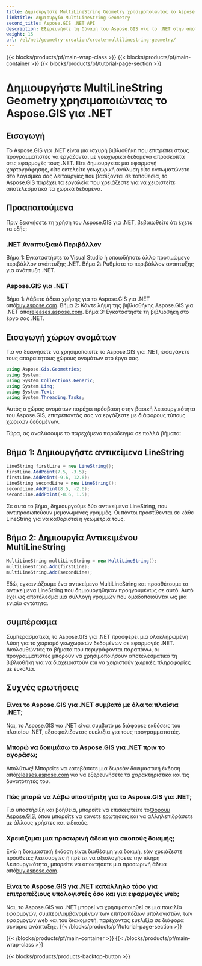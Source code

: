 ```yaml
---
title: Δημιουργήστε MultiLineString Geometry χρησιμοποιώντας το Aspose.GIS για .NET
linktitle: Δημιουργία MultiLineString Geometry
second_title: Aspose.GIS .NET API
description: Εξερευνήστε τη δύναμη του Aspose.GIS για το .NET στην αποτελεσματική διαχείριση των γεωχωρικών δεδομένων. Κάντε λήψη τώρα για μια απρόσκοπτη εμπειρία.
weight: 15
url: /el/net/geometry-creation/create-multilinestring-geometry/
---
```


{{< blocks/products/pf/main-wrap-class >}}
{{< blocks/products/pf/main-container >}}
{{< blocks/products/pf/tutorial-page-section >}}

# Δημιουργήστε MultiLineString Geometry χρησιμοποιώντας το Aspose.GIS για .NET

## Εισαγωγή
Το Aspose.GIS για .NET είναι μια ισχυρή βιβλιοθήκη που επιτρέπει στους προγραμματιστές να εργάζονται με γεωχωρικά δεδομένα απρόσκοπτα στις εφαρμογές τους .NET. Είτε δημιουργείτε μια εφαρμογή χαρτογράφησης, είτε εκτελείτε γεωχωρική ανάλυση είτε ενσωματώνετε στο λογισμικό σας λειτουργίες που βασίζονται σε τοποθεσία, το Aspose.GIS παρέχει τα εργαλεία που χρειάζεστε για να χειριστείτε αποτελεσματικά τα χωρικά δεδομένα.
## Προαπαιτούμενα
Πριν ξεκινήσετε τη χρήση του Aspose.GIS για .NET, βεβαιωθείτε ότι έχετε τα εξής:
### .NET Αναπτυξιακό Περιβάλλον
Βήμα 1: Εγκαταστήστε το Visual Studio ή οποιοδήποτε άλλο προτιμώμενο περιβάλλον ανάπτυξης .NET.
Βήμα 2: Ρυθμίστε το περιβάλλον ανάπτυξης για ανάπτυξη .NET.
### Aspose.GIS για .NET
 Βήμα 1: Λάβετε άδεια χρήσης για το Aspose.GIS για .NET από[buy.aspose.com](https://purchase.aspose.com/buy).
 Βήμα 2: Κάντε λήψη της βιβλιοθήκης Aspose.GIS για .NET από[releases.aspose.com](https://releases.aspose.com/gis/net/).
Βήμα 3: Εγκαταστήστε τη βιβλιοθήκη στο έργο σας .NET.

## Εισαγωγή χώρων ονομάτων
Για να ξεκινήσετε να χρησιμοποιείτε το Aspose.GIS για .NET, εισαγάγετε τους απαραίτητους χώρους ονομάτων στο έργο σας.

```csharp
using Aspose.Gis.Geometries;
using System;
using System.Collections.Generic;
using System.Linq;
using System.Text;
using System.Threading.Tasks;
```
Αυτός ο χώρος ονομάτων παρέχει πρόσβαση στην βασική λειτουργικότητα του Aspose.GIS, επιτρέποντάς σας να εργάζεστε με διάφορους τύπους χωρικών δεδομένων.

Τώρα, ας αναλύσουμε το παρεχόμενο παράδειγμα σε πολλά βήματα:
## Βήμα 1: Δημιουργήστε αντικείμενα LineString
```csharp
LineString firstLine = new LineString();
firstLine.AddPoint(7.5, -3.5);
firstLine.AddPoint(-9.6, 12.6);
LineString secondLine = new LineString();
secondLine.AddPoint(8.5, -2.6);
secondLine.AddPoint(-8.6, 1.5);
```
Σε αυτό το βήμα, δημιουργούμε δύο αντικείμενα LineString, που αντιπροσωπεύουν μεμονωμένες γραμμές. Οι πόντοι προστίθενται σε κάθε LineString για να καθοριστεί η γεωμετρία τους.
## Βήμα 2: Δημιουργία Αντικειμένου MultiLineString
```csharp
MultiLineString multiLineString = new MultiLineString();
multiLineString.Add(firstLine);
multiLineString.Add(secondLine);
```
Εδώ, εγκαινιάζουμε ένα αντικείμενο MultiLineString και προσθέτουμε τα αντικείμενα LineString που δημιουργήθηκαν προηγουμένως σε αυτό. Αυτό έχει ως αποτέλεσμα μια συλλογή γραμμών που ομαδοποιούνται ως μια ενιαία οντότητα.

## συμπέρασμα
Συμπερασματικά, το Aspose.GIS για .NET προσφέρει μια ολοκληρωμένη λύση για το χειρισμό γεωχωρικών δεδομένων σε εφαρμογές .NET. Ακολουθώντας τα βήματα που περιγράφονται παραπάνω, οι προγραμματιστές μπορούν να χρησιμοποιήσουν αποτελεσματικά τη βιβλιοθήκη για να διαχειριστούν και να χειριστούν χωρικές πληροφορίες με ευκολία.
## Συχνές ερωτήσεις
### Είναι το Aspose.GIS για .NET συμβατό με όλα τα πλαίσια .NET;
Ναι, το Aspose.GIS για .NET είναι συμβατό με διάφορες εκδόσεις του πλαισίου .NET, εξασφαλίζοντας ευελιξία για τους προγραμματιστές.
### Μπορώ να δοκιμάσω το Aspose.GIS για .NET πριν το αγοράσω;
 Απολύτως! Μπορείτε να κατεβάσετε μια δωρεάν δοκιμαστική έκδοση από[releases.aspose.com](https://releases.aspose.com/) για να εξερευνήσετε τα χαρακτηριστικά και τις δυνατότητές του.
### Πώς μπορώ να λάβω υποστήριξη για το Aspose.GIS για .NET;
 Για υποστήριξη και βοήθεια, μπορείτε να επισκεφτείτε το[Φόρουμ Aspose.GIS](https://forum.aspose.com/c/gis/33), όπου μπορείτε να κάνετε ερωτήσεις και να αλληλεπιδράσετε με άλλους χρήστες και ειδικούς.
### Χρειάζομαι μια προσωρινή άδεια για σκοπούς δοκιμής;
Ενώ η δοκιμαστική έκδοση είναι διαθέσιμη για δοκιμή, εάν χρειάζεστε πρόσθετες λειτουργίες ή πρέπει να αξιολογήσετε την πλήρη λειτουργικότητα, μπορείτε να αποκτήσετε μια προσωρινή άδεια από[buy.aspose.com](https://purchase.aspose.com/temporary-license/).
### Είναι το Aspose.GIS για .NET κατάλληλο τόσο για επιτραπέζιους υπολογιστές όσο και για εφαρμογές web;
Ναι, το Aspose.GIS για .NET μπορεί να χρησιμοποιηθεί σε μια ποικιλία εφαρμογών, συμπεριλαμβανομένων των επιτραπέζιων υπολογιστών, των εφαρμογών web και του διακομιστή, παρέχοντας ευελιξία σε διάφορα σενάρια ανάπτυξης.
{{< /blocks/products/pf/tutorial-page-section >}}

{{< /blocks/products/pf/main-container >}}
{{< /blocks/products/pf/main-wrap-class >}}

{{< blocks/products/products-backtop-button >}}
